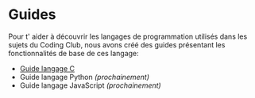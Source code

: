 # Guides

Pour t' aider à découvrir les langages de programmation utilisés dans les sujets
du Coding Club, nous avons créé des guides présentant les fonctionnalités de
base de ces langage:

- <Icon icon="logos:c" /> [Guide langage C](./guides/c.md)
- <Icon icon="logos:python" /> Guide langage Python _(prochainement)_
- <Icon icon="logos:javascript" /> Guide langage JavaScript _(prochainement)_
